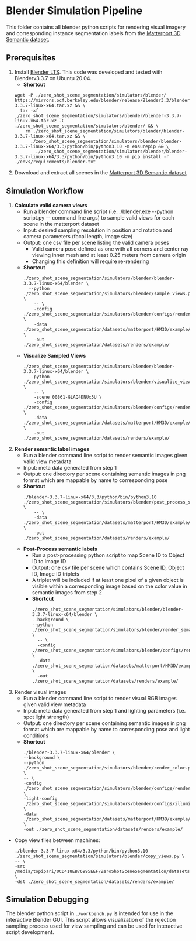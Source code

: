 # Blender Simulation Pipeline


This folder contains all blender python scripts for rendering visual imagery and corresponding instance segmentation labels from the [Matterport 3D Semantic dataset](https://aihabitat.org/datasets/hm3d-semantics/).

## Prerequisites

1. Install [Blender LTS](https://www.blender.org/download/releases/3-3/). This code was developed and tested with Blenderv3.3.7 on Ubuntu 20.04.
    - **Shortcut**
    ```
    wget -P ./zero_shot_scene_segmentation/simulators/blender/ https://mirrors.ocf.berkeley.edu/blender/release/Blender3.3/blender-3.3.7-linux-x64.tar.xz && \
      tar -xf ./zero_shot_scene_segmentation/simulators/blender/blender-3.3.7-linux-x64.tar.xz -C ./zero_shot_scene_segmentation/simulators/blender/ && \
        rm ./zero_shot_scene_segmentation/simulators/blender/blender-3.3.7-linux-x64.tar.xz && \
          ./zero_shot_scene_segmentation/simulators/blender/blender-3.3.7-linux-x64/3.3/python/bin/python3.10 -m ensurepip && \
            ./zero_shot_scene_segmentation/simulators/blender/blender-3.3.7-linux-x64/3.3/python/bin/python3.10 -m pip install -r ./envs/requirements/blender.txt
    ```
2. Download and extract all scenes in the [Matterport 3D Semantic dataset](https://aihabitat.org/datasets/hm3d-semantics/)


## Simulation Workflow

1. **Calculate valid camera views**
    - Run a blender command line script (i.e. ./blender.exe --python script.py -- command line args) to sample valid views for each scene in the matterport dataset
    - Input: desired sampling resolution in position and rotation and camera parameters (focal length, image size)
    - Output: one csv file per scene listing the valid camera poses
        - Valid camera pose defined as one with all corners and center ray viewing inner mesh and at least 0.25 meters from camera origin
        - Changing this definition will require re-rendering
    - **Shortcut**
        ```
        ./zero_shot_scene_segmentation/simulators/blender/blender-3.3.7-linux-x64/blender \
          --python ./zero_shot_scene_segmentation/simulators/blender/sample_views.py \
            -- \
            -config ./zero_shot_scene_segmentation/simulators/blender/configs/render_config.ini \
            -data ./zero_shot_scene_segmentation/datasets/matterport/HM3D/example/ \
            -out ./zero_shot_scene_segmentation/datasets/renders/example/
      ```
    - **Visualize Sampled Views**
      ```
      ./zero_shot_scene_segmentation/simulators/blender/blender-3.3.7-linux-x64/blender \
        --python ./zero_shot_scene_segmentation/simulators/blender/visualize_views.py \
          -- \
          -scene 00861-GLAQ4DNUx5U \
          -config ./zero_shot_scene_segmentation/simulators/blender/configs/render_config.ini \
          -data ./zero_shot_scene_segmentation/datasets/matterport/HM3D/example/ \
          -out ./zero_shot_scene_segmentation/datasets/renders/example/
      ```
2. **Render semantic label images**
    - Run a blender command line script to render semantic images given valid view metadata
    - Input: meta data generated from step 1
    - Output: one directory per scene containing semantic images in png format which are mappable by name to corresponding pose
    - **Shortcut**
        ```
        ./blender-3.3.7-linux-x64/3.3/python/bin/python3.10 ./zero_shot_scene_segmentation/simulators/blender/post_process_semantics.py \
            -- \
            -data ./zero_shot_scene_segmentation/datasets/matterport/HM3D/example/ \
            -out ./zero_shot_scene_segmentation/datasets/renders/example/ 
        ```
    - **Post-Process semantic labels**
        - Run a post-processing python script to map Scene ID to Object ID to Image ID
        - Output: one csv file per scene which contains Scene ID, Object ID, Image ID triplets
        - A triplet will be included if at least one pixel of a given object is visible within a corresponding image based on the color value in semantic images from step 2
        - **Shortcut**
            ```
            ./zero_shot_scene_segmentation/simulators/blender/blender-3.3.7-linux-x64/blender \
            --background \
            --python ./zero_shot_scene_segmentation/simulators/blender/render_semantics.py \
              -- \
              -config ./zero_shot_scene_segmentation/simulators/blender/configs/render_config.ini \
              -data ./zero_shot_scene_segmentation/datasets/matterport/HM3D/example/ \
              -out ./zero_shot_scene_segmentation/datasets/renders/example/ 
            ```
4. Render visual images
    - Run a blender command line script to render visual RGB images given valid view metadata
    - Input: meta data generated from step 1 and lighting parameters (i.e. spot light strength)
    - Output: one directory per scene containing semantic images in png format which are mappable by name to corresponding pose and light conditions
    - **Shortcut**
        ````
        ./blender-3.3.7-linux-x64/blender \
        --background \
        --python ./zero_shot_scene_segmentation/simulators/blender/render_color.py \
        -- \
        -config ./zero_shot_scene_segmentation/simulators/blender/configs/render_config.ini \
        -light-config ./zero_shot_scene_segmentation/simulators/blender/configs/illumination_0000000000_config.ini \
        -data ./zero_shot_scene_segmentation/datasets/matterport/HM3D/example/ \
        -out ./zero_shot_scene_segmentation/datasets/renders/example/
        ````


- Copy view files between machines:
    ```
    ./blender-3.3.7-linux-x64/3.3/python/bin/python3.10 ./zero_shot_scene_segmentation/simulators/blender/copy_views.py \
    -- \
    -src /media/topipari/0CD418EB76995EEF/ZeroShotSceneSegmentation/datasets/renders/example/ \
    -dst ./zero_shot_scene_segmentation/datasets/renders/example/
    ```

## Simulation Debugging

The blender python script in `./workbench.py` is intended for use in the interactive Blender GUI. This script allows visualization of the rejection sampling process used for view sampling and can be used for interactive script development.

